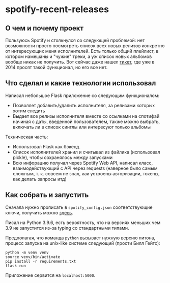 # spotify-recent-releases

## О чем и почему проект
Пользуюсь Spotify и столкнулся со следующей проблемой: нет возможности просто посмотреть список всех новых релизов конкретно от интересующих меня исполнителей. Есть только общий плейлист, в котором намешаны и "чужие" треки, а уж список новых альбомов вообще никак не получить. Вот сейчас даже нашел [тикет](https://community.spotify.com/t5/Live-Ideas/Discover-New-Release-Section-for-Followed-Artists/idi-p/949039), где уже в 2014 просят такой функционал, но его все нет.

## Что сделал и какие технологии использовал
Написал небольшое Flask приложение со следующим функционалом:
* Позволяет добавить/удалить исполнителя, за релизами которых хотим следить
* Выдает все релизы исполнителя вместе со ссылками на спотифай начиная с даты, введенной пользователем, также можно выбрать, включать ли в список синглы или интересуют только альбомы

Техническая часть:
* Использовал Flask как бэкенд
* Список исполнителей хранил и считывал из файлика (использовал pickle), чтобы сохранялось между запусками
* Всю инфорацию получал через Spotify Web API, написал класс, взаимодействующий с API через requests (наверное было самым сложным, т. к. совсем не знал, как устроены авторизации, токены, как делать запросы итд)

## Как собрать и запустить
Сначала нужно прописать в ```spotify_config.json``` соответствующие ключи, получить можно [здесь](https://developer.spotify.com/dashboard/applications).

Писал на Python 3.9.6, есть вероятность, что на версиях меньших чем 3.9 не запустится из-за typing со стандартными типами.

Предполагая, что команда ```python``` вызывает нужную версию питона, процесс запуска на unix-like системе следующий (прости Билл Гейтс):
```
python -m venv venv
source venv/bin/activate
pip install -r requirements.txt
flask run
```
Приложение сервится на ```localhost:5000```.
